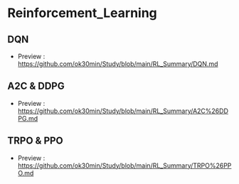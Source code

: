 # Reinforcement_Learning

## DQN
* Preview : https://github.com/ok30min/Study/blob/main/RL_Summary/DQN.md

## A2C & DDPG
* Preview : https://github.com/ok30min/Study/blob/main/RL_Summary/A2C%26DDPG.md

## TRPO & PPO
* Preview : https://github.com/ok30min/Study/blob/main/RL_Summary/TRPO%26PPO.md
